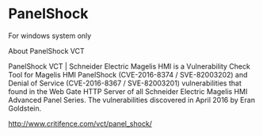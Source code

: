 # **PanelShock**
For windows system only

About PanelShock VCT

PanelShock VCT | Schneider Electric Magelis HMI is a Vulnerability Check Tool for Magelis HMI PanelShock (CVE-2016-8374 / SVE-82003202) and Denial of Service (CVE-2016-8367 / SVE-82003201) vulnerabilities that found in the Web Gate HTTP Server of all Schneider Electric Magelis HMI Advanced Panel Series.
The vulnerabilities discovered in April 2016 by Eran Goldstein. 

http://www.critifence.com/vct/panel_shock/
